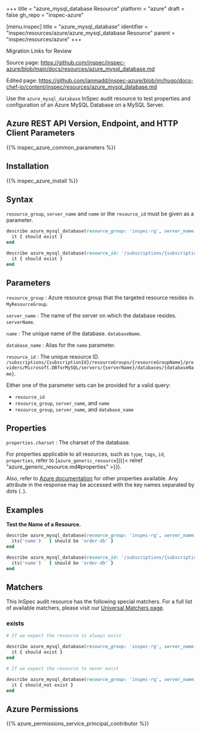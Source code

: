 +++
title = "azure_mysql_database Resource"
platform = "azure"
draft = false
gh_repo = "inspec-azure"

[menu.inspec]
title = "azure_mysql_database"
identifier = "inspec/resources/azure/azure_mysql_database Resource"
parent = "inspec/resources/azure"
+++

<div class="admonition-note">
<p class="admonition-note-title">Migration Links for Review</p>
<div class="admonition-note-text">
<p>Source page: <a href="https://github.com/inspec/inspec-azure/blob/main/docs/resources/azure_mysql_database.md">https://github.com/inspec/inspec-azure/blob/main/docs/resources/azure_mysql_database.md</a></p>
<p>Edited page: <a href="https://github.com/ianmadd/inspec-azure/blob/im/hugo/docs-chef-io/content/inspec/resources/azure_mysql_database.md">https://github.com/ianmadd/inspec-azure/blob/im/hugo/docs-chef-io/content/inspec/resources/azure_mysql_database.md</a></p>
</div>
</div>


Use the `azure_mysql_database` InSpec audit resource to test properties and configuration of an Azure MySQL Database on a MySQL Server.

## Azure REST API Version, Endpoint, and HTTP Client Parameters

{{% inspec_azure_common_parameters %}}

## Installation

{{% inspec_azure_install %}}

## Syntax

`resource_group`, `server_name` and `name` or the `resource_id` must be given as a parameter.
```ruby
describe azure_mysql_database(resource_group: 'inspec-rg', server_name: 'customer_server', name: 'order-db') do
  it { should exist }
end
```
```ruby
describe azure_mysql_database(resource_id: '/subscriptions/{subscriptionId}/resourceGroups/{resourceGroupName}/providers/Microsoft.DBforMySQL/servers/{serverName}/databases/{databaseName}') do
  it { should exist }
end
```

## Parameters

`resource_group`
: Azure resource group that the targeted resource resides in. `MyResourceGroup`.

`server_name`
: The name of the server on which the database resides. `serverName`.

`name`
: The unique name of the database. `databaseName`.

`database_name`
: Alias for the `name` parameter.

`resource_id`
: The unique resource ID. `/subscriptions/{subscriptionId}/resourceGroups/{resourceGroupName}/providers/Microsoft.DBforMySQL/servers/{serverName}/databases/{databaseName}`.

Either one of the parameter sets can be provided for a valid query:
- `resource_id`
- `resource_group`, `server_name`, and `name`
- `resource_group`, `server_name`, and `database_name`

## Properties

`properties.charset`
: The charset of the database.

For properties applicable to all resources, such as `type`, `tags`, `id`, `properties`, refer to [`azure_generic_resource`]({{< relref "azure_generic_resource.md#properties" >}}).

Also, refer to [Azure documentation](https://docs.microsoft.com/en-us/rest/api/mysql/databases/get#database) for other properties available. 
Any attribute in the response may be accessed with the key names separated by dots (`.`).

## Examples

**Test the Name of a Resource.**

```ruby
describe azure_mysql_database(resource_group: 'inspec-rg', server_name: 'customer_server', name: 'order-db') do
  its('name')   { should be 'order-db' }
end
```
```ruby
describe azure_mysql_database(resource_id: '/subscriptions/{subscriptionId}/resourceGroups/{resourceGroupName}/providers/Microsoft.DBforMySQL/servers/{serverName}/databases/order-db') do
  its('name')   { should be 'order-db' }
end
```

## Matchers

This InSpec audit resource has the following special matchers. For a full list of available matchers, please visit our [Universal Matchers page](https://docs.chef.io/inspec/matchers/).

### exists

```ruby
# If we expect the resource to always exist

describe azure_mysql_database(resource_group: 'inspec-rg', server_name: 'customer_server', name: 'order-db') do
  it { should exist }
end

# If we expect the resource to never exist

describe azure_mysql_database(resource_group: 'inspec-rg', server_name: 'customer_server', name: 'order-db') do
  it { should_not exist }
end
```

## Azure Permissions

{{% azure_permissions_service_principal_contributor %}}
